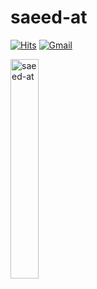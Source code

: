 <h1> saeed-at </h1>

[![Hits](https://hits.seeyoufarm.com/api/count/incr/badge.svg?url=https%3A%2F%2Fgithub.com%2Fsaeed-at&count_bg=%2379C83D&title_bg=%23555555&icon=addthis.svg&icon_color=%23E5BABA&title=hits&edge_flat=false)](https://hits.seeyoufarm.com)
[![Gmail](https://img.shields.io/badge/-Gmail-c14438?style=flat&logo=Gmail&logoColor=white)](mailto:saeed.alijani@gmail.com)

<img width="30%"  src="https://github-readme-streak-stats.herokuapp.com/?user=saeed-at&" alt="saeed-at" />
</div>
